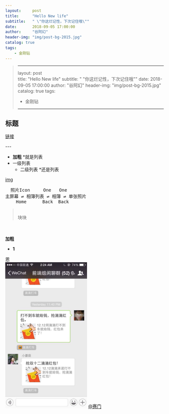 ```yaml
---
layout:     post
title:      "Hello New life"
subtitle:   " \"你这烂记性，下次记住哦\""
date:       2018-09-05 17:00:00
author:     "谷阿幻"
header-img: "img/post-bg-2015.jpg"
catalog: true
tags:
    - 金刚钻
---
```



>---
>layout:     post                       
>title:      "Hello New life"
>subtitle:   " \"你这烂记性，下次记住哦\""
>date:       2018-09-05 17:00:00
>author:     "谷阿幻"
>header-img: "img/post-bg-2015.jpg"
>catalog: true
>tags:
>    - 金刚钻
>---

## 标题

[链接 ](#build) 
<p id = "build"></p>
---

* **加粗** 
*就是列表
* 一级列表
	* 二级列表
*还是列表

[img](/img/in-post/post-metro-ui.jpg)

<pre>
  照片Icon     One   One
主屏幕 ⇌ 相簿列表 ⇌ 相簿 ⇌ 单张照片
    Home      Back  Back
</pre>

<div>
    <blockquote>
        <br>块块</blockquote>
    <br>
    <br><b>加粗</b>
    <ul>
        <li><b>1</b>
        </li>
    </ul>恩
</div>
  <img class="shadow" src="/img/in-post/post-kuaidi-2.jpg" width="260">
  <a data-hash="43d639a3d763d3dad948e0bc4c645eec" href="http://www.zhihu.com/people/43d639a3d763d3dad948e0bc4c645eec" class="member_mention" data-editable="true" data-title="@赛门" data-tip="p$b$43d639a3d763d3dad948e0bc4c645eec">@赛门</a>
